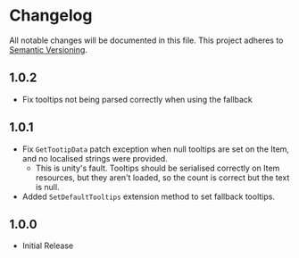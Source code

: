 # Changelog

All notable changes will be documented in this file.
This project adheres to [Semantic Versioning](https://semver.org/spec/v2.0.0.html).

## 1.0.2
- Fix tooltips not being parsed correctly when using the fallback

## 1.0.1
- Fix `GetTootipData` patch exception when null tooltips are set on the Item, and no localised strings were provided.
  - This is unity's fault. Tooltips should be serialised correctly on Item resources, but they aren't loaded, so the count is correct but the text is null.
- Added `SetDefaultTooltips` extension method to set fallback tooltips.

## 1.0.0
- Initial Release